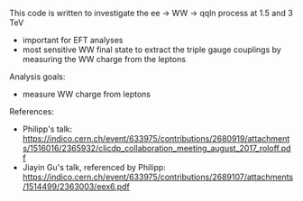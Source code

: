 This code is written to investigate the ee -> WW -> qqln process at 1.5 and 3 TeV

- important for EFT analyses
- most sensitive WW final state to extract the triple gauge couplings by measuring the WW charge from the leptons

Analysis goals:
- measure WW charge from leptons

References:
- Philipp's talk: https://indico.cern.ch/event/633975/contributions/2680919/attachments/1516016/2365932/clicdp_collaboration_meeting_august_2017_roloff.pdf
- Jiayin Gu's talk, referenced by Philipp: https://indico.cern.ch/event/633975/contributions/2689107/attachments/1514499/2363003/eex6.pdf
